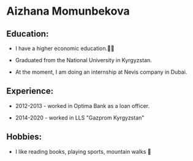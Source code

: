 # Aizhana Momunbekova

## Education:

 * I have a higher economic education.👩‍🎓

 * Graduated from the National University in Kyrgyzstan.

 * At the moment, I am doing an internship at Nevis company in Dubai.

## Experience:
* 2012-2013 -
worked in Optima Bank as a loan officer. 

 * 2014-2020 - worked in LLS "Gazprom  Kyrgyzstan"

## Hobbies:

 * I like reading books, playing sports,
   mountain walks 🥰	